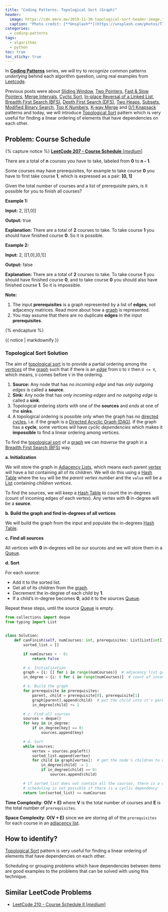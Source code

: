 ```yaml
---
title: "Coding Patterns: Topological Sort (Graph)"
header:
  image: https://cdn.emre.me/2019-11-30-topological-sort-header-image.jpg
  caption: "Photo credit: [**Unsplash**](https://unsplash.com/photos/TIT-oE5quKE)"
categories:
  - coding-patterns
tags:
  - algorithms
  - python
toc: true
toc_sticky: true
---
```


In **[Coding Patterns](https://emre.me/categories/#coding-patterns)** series, we will try to *recognize* common patterns *underlying* behind each algorithm question, using real examples from [Leetcode](https://leetcode.com/).

Previous posts were about [Sliding Window](https://emre.me/coding-patterns/sliding-window/), [Two Pointers](https://emre.me/coding-patterns/two-pointers/), [Fast & Slow Pointers](https://emre.me/coding-patterns/fast-slow-pointers/), [Merge Intervals](https://emre.me/coding-patterns/merge-intervals/), [Cyclic Sort](https://emre.me/coding-patterns/cyclic-sort/), [In-place Reversal of a Linked List](https://emre.me/coding-patterns/in-place-reversal-of-a-linked-list/), [Breadth First Search (BFS)](https://emre.me/coding-patterns/breadth-first-search/), [Depth First Search (DFS)](https://emre.me/coding-patterns/depth-first-search/), [Two Heaps](https://emre.me/coding-patterns/two-heaps/), [Subsets](https://emre.me/coding-patterns/subsets/), [Modified Binary Search](https://emre.me/coding-patterns/modified-binary-search/), [Top K Numbers](https://emre.me/coding-patterns/top-k-numbers), [K-way Merge](https://emre.me/coding-patterns/k-way-merge) and [0/1 Knapsack](https://emre.me/coding-patterns/knapsack) patterns and today, we will introduce [Topological Sort](https://emre.me/coding-patterns/topological-sort) pattern which is very useful for finding a linear ordering of elements that have dependencies on each other.

## Problem: Course Schedule ##
{% capture notice %}
[**LeetCode 207 - Course Schedule** [*medium*]](https://leetcode.com/problems/course-schedule/)

There are a total of **n** courses you have to take, labeled from **0** to **n - 1**.

Some courses may have prerequisites, for example to take course **0** you have to first take course **1**, which is expressed as a pair: **[0, 1]**

Given the total number of courses and a list of prerequisite pairs, is it possible for you to finish all courses?

**Example 1:**

**Input:** 2, [[1,0]]
 
**Output:** true

**Explanation:** There are a total of **2** courses to take. To take course **1** you should have finished course **0**. So it is possible.

**Example 2:**

**Input:** 2, [[1,0],[0,1]]

**Output:** false

**Explanation:** There are a total of **2** courses to take. To take course **1** you should have finished course **0**, and to take course **0** you should also have finished course **1**. So it is impossible.

**Note:**

1. The input **prerequisites** is a graph represented by a list of **edges**, not adjacency matrices. Read more about how a [graph](https://emre.me/data-structures/graphs/) is represented.
2. You may assume that there are no duplicate **edges** in the input **prerequisites**.

{% endcapture %}

<div class="notice--info">
  {{ notice | markdownify }}
</div>

### Topological Sort Solution ###

The aim of [topological sort](https://en.wikipedia.org/wiki/Topological_sorting) is to provide a partial ordering among the *[vertices](https://emre.me/data-structures/graphs/#vertex)* of the [graph](https://emre.me/data-structures/graphs/) such that if there is an *[edge](https://emre.me/data-structures/graphs/#edge)* from `U` to `V` then `U <= V`, which means, `U` comes before `V` in the ordering.

1. **Source:** Any node that has *no incoming edge* and has *only outgoing edges* is called a **source**.
2. **Sink:** Any node that has *only incoming edges* and *no outgoing edge* is called a **sink**.
3. Topological ordering *starts* with one of the **sources** and *ends* at one of the **sinks**.
4. A topological ordering is possible only when the graph has no [directed cycles](https://emre.me/data-structures/graphs/#directed-or-undirected), i.e. if the graph is a [Directed Acyclic Graph (DAG)](https://emre.me/data-structures/graphs/#cyclic-or-acyclic). If the graph has a **cycle**, some vertices will have *cyclic dependencies* which makes it **impossible** to find a linear ordering among vertices.

To find the [topological sort](https://en.wikipedia.org/wiki/Topological_sorting) of a [graph](https://emre.me/data-structures/graphs/) we can *traverse* the graph in a [Breadth First Search (BFS)](https://emre.me/coding-patterns/breadth-first-search/) way.

**a. Initialization**

We will store the graph in [Adjacency Lists](https://emre.me/data-structures/graphs/#adjacency-list), which means each parent [vertex](https://emre.me/data-structures/graphs/#vertex) will have a list containing all of its children. We will do this using a [Hash Table](https://emre.me/data-structures/hash-tables/) where the `key` will be the *parent vertex number* and the `value` will be a [List](https://emre.me/data-structures/lists/) containing *children vertices*.

To find the sources, we will keep a [Hash Table](https://emre.me/data-structures/hash-tables/) to count the in-degrees (count of incoming edges of each vertex). Any vertex with **0** in-degree will be a **source**.

**b. Build the graph and find in-degrees of all vertices**

We will build the graph from the input and populate the in-degrees [Hash Table](https://emre.me/data-structures/hash-tables/).

**c. Find all sources**

All vertices with **0** in-degrees will be our sources and we will store them in a [Queue](https://emre.me/data-structures/stacks-and-queues/#queues).

**d. Sort**

For each source:
- Add it to the sorted list.
- Get all of its children from the [graph](https://emre.me/data-structures/graphs/).
- Decrement the in-degree of each child by **1**.
- If a child’s in-degree becomes **0**, add it to the sources [Queue](https://emre.me/data-structures/stacks-and-queues/#queues).

Repeat these steps, until the source [Queue](https://emre.me/data-structures/stacks-and-queues/#queues) is empty.

```python
from collections import deque
from typing import List


class Solution:
    def canFinish(self, numCourses: int, prerequisites: List[List[int]]) -> bool:
        sorted_list = []

        if numCourses < - 0:
            return False

        # a. Initialization
        graph = {i: [] for i in range(numCourses)}  # adjacency list graph
        in_degree = {i: 0 for i in range(numCourses)}  # count of incoming edges

        # b. Build the graph
        for prerequisite in prerequisites:
            parent, child = prerequisite[0], prerequisite[1]
            graph[parent].append(child)  # put the child into it's parent's list
            in_degree[child] += 1

        # c. Find all sources
        sources = deque()
        for key in in_degree:
            if in_degree[key] == 0:
                sources.append(key)

        # d. Sort
        while sources:
            vertex = sources.popleft()
            sorted_list.append(vertex)
            for child in graph[vertex]:  # get the node's children to decrement their in-degrees
                in_degree[child] -= 1
                if in_degree[child] == 0:
                    sources.append(child)

        # if sorted_list does not contain all the courses, there is a cyclic dependency between courses
        # scheduling is not possible if there is a cyclic dependency
        return len(sorted_list) == numCourses
```

**Time Complexity**: **O(V + E)** where **V** is the total number of courses and **E** is the total number of `prerequisites`.

**Space Complexity**: **O(V + E)** since we are storing all of the `prerequisites` for each course in an [adjacency list](https://emre.me/data-structures/graphs/#adjacency-list).

## How to identify? ##

[Topological Sort](https://emre.me/coding-patterns/topological-sort) pattern is very useful for finding a linear ordering of elements that have dependencies on each other.

Scheduling or grouping problems which have dependencies between items are good examples to the problems that can be solved with using this technique.

## Similar LeetCode Problems ##
* [LeetCode 210 - Course Schedule II [*medium*]](https://leetcode.com/problems/course-schedule-ii/)